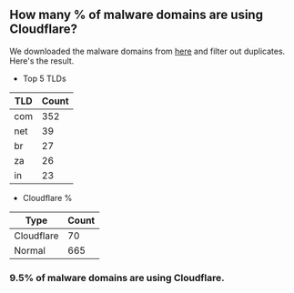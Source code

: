 ## How many % of malware domains are using Cloudflare?


We downloaded the malware domains from [here](https://urlhaus.abuse.ch) and filter out duplicates.
Here's the result.


[//]: # (start replacement)


- Top 5 TLDs

| TLD | Count |
| --- | --- |
| com | 352 |
| net | 39 |
| br | 27 |
| za | 26 |
| in | 23 |


- Cloudflare %

| Type | Count |
| --- | --- |
| Cloudflare | 70 |
| Normal | 665 |


### 9.5% of malware domains are using Cloudflare.